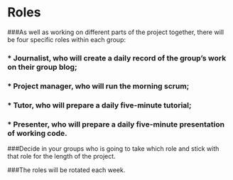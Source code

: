 # Roles

###As well as working on different parts of the project together, there will be four specific roles within each group:

### * Journalist, who will create a daily record of the group’s work on their group blog;
### * Project manager, who will run the morning scrum;
### * Tutor, who will prepare a daily five-minute tutorial;
### * Presenter, who will prepare a daily five-minute presentation of working code.  

###Decide in your groups who is going to take which role and stick with that role for the length of the project.

###The roles will be rotated each week.
